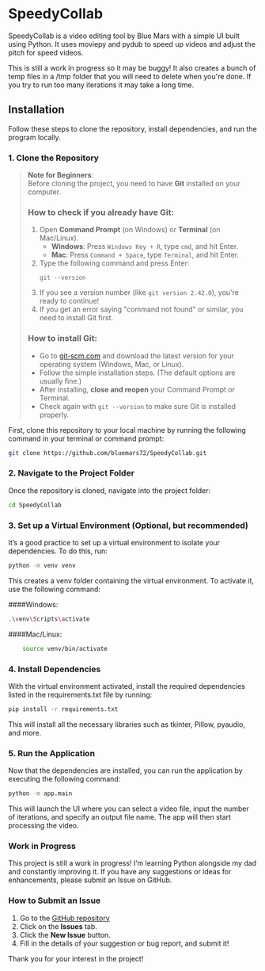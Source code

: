 # SpeedyCollab

SpeedyCollab is a video editing tool by Blue Mars with a simple UI built using Python. It uses moviepy and pydub to speed up videos and adjust the pitch for speed videos. 

This is still a work in progress so it may be buggy! It also creates a bunch of temp files in a /tmp folder that you will need to delete when you're done. If you try to run too many iterations it may take a long time.

## Installation

Follow these steps to clone the repository, install dependencies, and run the program locally.

### 1. Clone the Repository

> **Note for Beginners**:  
> Before cloning the project, you need to have **Git** installed on your computer.
> 
> ### How to check if you already have Git:
> 1. Open **Command Prompt** (on Windows) or **Terminal** (on Mac/Linux).
>    - **Windows**: Press `Windows Key + R`, type `cmd`, and hit Enter.
>    - **Mac**: Press `Command + Space`, type `Terminal`, and hit Enter.
> 2. Type the following command and press Enter:
>    ```
>    git --version
>    ```
> 3. If you see a version number (like `git version 2.42.0`), you're ready to continue!
> 4. If you get an error saying "command not found" or similar, you need to install Git first.
> 
> ### How to install Git:
> - Go to [git-scm.com](https://git-scm.com/) and download the latest version for your operating system (Windows, Mac, or Linux).
> - Follow the simple installation steps. (The default options are usually fine.)
> - After installing, **close and reopen** your Command Prompt or Terminal.
> - Check again with `git --version` to make sure Git is installed properly.


First, clone this repository to your local machine by running the following command in your terminal or command prompt:

```bash
git clone https://github.com/bluemars72/SpeedyCollab.git
```

### 2. Navigate to the Project Folder

Once the repository is cloned, navigate into the project folder:

```bash
cd SpeedyCollab
```

### 3. Set up a Virtual Environment (Optional, but recommended)

It’s a good practice to set up a virtual environment to isolate your dependencies. To do this, run:

```bash
python -m venv venv
```

This creates a venv folder containing the virtual environment. To activate it, use the following command:

####Windows:
```bash
.\venv\Scripts\activate
```

####Mac/Linux:
```bash
    source venv/bin/activate
```

### 4. Install Dependencies

With the virtual environment activated, install the required dependencies listed in the requirements.txt file by running:

```bash
pip install -r requirements.txt
```

This will install all the necessary libraries such as tkinter, Pillow, pyaudio, and more.
### 5. Run the Application

Now that the dependencies are installed, you can run the application by executing the following command:

```bash
python -m app.main
```

This will launch the UI where you can select a video file, input the number of iterations, and specify an output file name. The app will then start processing the video.

### Work in Progress

This project is still a work in progress! I’m learning Python alongside my dad and constantly improving it. If you have any suggestions or ideas for enhancements, please submit an Issue on GitHub.

### How to Submit an Issue

1. Go to the [GitHub repository](https://github.com/bluemars72/SpeedyCollab)
2. Click on the **Issues** tab.
3. Click the **New Issue** button.
4. Fill in the details of your suggestion or bug report, and submit it!

Thank you for your interest in the project!
